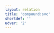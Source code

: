 ```yaml
---
layout: relation
title: 'compound:svc'
shortdef: ''
udver: '2'
---
```

<!-- Interlanguage links updated Čt lis 12 09:43:19 CET 2020 -->

